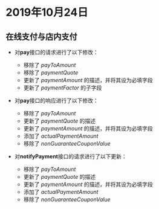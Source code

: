 2019年10月24日
===============

在线支付与店内支付
-------------------

*   对**pay**接口的请求进行了以下修改：

    *   移除了 _payToAmount_
    *   移除了 _paymentQuote_
    *   更新了 _paymentAmount_ 的描述，并将其设为必填字段
    *   更新了 _paymentFactor_ 的子字段

*   对**pay**接口的响应进行了以下修改：

    *   移除了 _payToAmount_
    *   更新了 _paymentQuote_ 的描述
    *   更新了 _paymentAmount_ 的描述，并将其设为必填字段
    *   添加了 _actualPaymentAmount_
    *   移除了 _nonGuaranteeCouponValue_

*   对**notifyPayment**接口的请求进行了以下更新：

    *   移除了 _payToAmount_
    *   更新了 _paymentQuote_ 的描述
    *   更新了 _paymentAmount_ 的描述，并将其设为必填字段
    *   添加了 _actualPaymentAmount_
    *   移除了 _nonGuaranteeCouponValue_